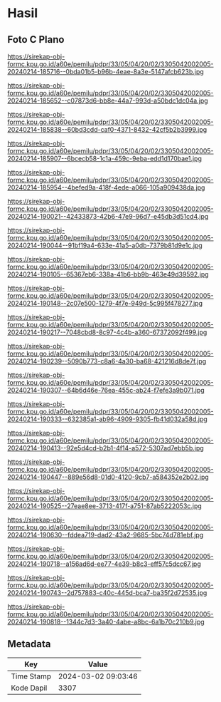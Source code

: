 # Hasil

## Foto C Plano

https://sirekap-obj-formc.kpu.go.id/a60e/pemilu/pdpr/33/05/04/20/02/3305042002005-20240214-185716--0bda01b5-b96b-4eae-8a3e-5147afcb623b.jpg

https://sirekap-obj-formc.kpu.go.id/a60e/pemilu/pdpr/33/05/04/20/02/3305042002005-20240214-185652--c07873d6-bb8e-44a7-993d-a50bdc1dc04a.jpg

https://sirekap-obj-formc.kpu.go.id/a60e/pemilu/pdpr/33/05/04/20/02/3305042002005-20240214-185838--60bd3cdd-caf0-4371-8432-42cf5b2b3999.jpg

https://sirekap-obj-formc.kpu.go.id/a60e/pemilu/pdpr/33/05/04/20/02/3305042002005-20240214-185907--6bcecb58-1c1a-459c-9eba-edd1d170bae1.jpg

https://sirekap-obj-formc.kpu.go.id/a60e/pemilu/pdpr/33/05/04/20/02/3305042002005-20240214-185954--4befed9a-418f-4ede-a066-105a909438da.jpg

https://sirekap-obj-formc.kpu.go.id/a60e/pemilu/pdpr/33/05/04/20/02/3305042002005-20240214-190021--42433873-42b6-47e9-96d7-e45db3d51cd4.jpg

https://sirekap-obj-formc.kpu.go.id/a60e/pemilu/pdpr/33/05/04/20/02/3305042002005-20240214-190044--91bf19a4-633e-41a5-a0db-7379b81d9e1c.jpg

https://sirekap-obj-formc.kpu.go.id/a60e/pemilu/pdpr/33/05/04/20/02/3305042002005-20240214-190105--65367eb6-338a-41b6-bb9b-463e49d39592.jpg

https://sirekap-obj-formc.kpu.go.id/a60e/pemilu/pdpr/33/05/04/20/02/3305042002005-20240214-190148--2c07e500-1279-4f7e-949d-5c995f478277.jpg

https://sirekap-obj-formc.kpu.go.id/a60e/pemilu/pdpr/33/05/04/20/02/3305042002005-20240214-190217--7048cbd8-8c97-4c4b-a360-67372092f499.jpg

https://sirekap-obj-formc.kpu.go.id/a60e/pemilu/pdpr/33/05/04/20/02/3305042002005-20240214-190239--5090b773-c8a6-4a30-ba68-421216d8de7f.jpg

https://sirekap-obj-formc.kpu.go.id/a60e/pemilu/pdpr/33/05/04/20/02/3305042002005-20240214-190307--64b6d46e-76ea-455c-ab24-f7efe3a9b071.jpg

https://sirekap-obj-formc.kpu.go.id/a60e/pemilu/pdpr/33/05/04/20/02/3305042002005-20240214-190333--632385a1-ab96-4909-9305-fb41d032a58d.jpg

https://sirekap-obj-formc.kpu.go.id/a60e/pemilu/pdpr/33/05/04/20/02/3305042002005-20240214-190413--92e5d4cd-b2b1-4f14-a572-5307ad7ebb5b.jpg

https://sirekap-obj-formc.kpu.go.id/a60e/pemilu/pdpr/33/05/04/20/02/3305042002005-20240214-190447--889e56d8-01d0-4120-9cb7-a584352e2b02.jpg

https://sirekap-obj-formc.kpu.go.id/a60e/pemilu/pdpr/33/05/04/20/02/3305042002005-20240214-190525--27eae8ee-3713-417f-a751-87ab5222053c.jpg

https://sirekap-obj-formc.kpu.go.id/a60e/pemilu/pdpr/33/05/04/20/02/3305042002005-20240214-190630--fddea719-dad2-43a2-9685-5bc74d781ebf.jpg

https://sirekap-obj-formc.kpu.go.id/a60e/pemilu/pdpr/33/05/04/20/02/3305042002005-20240214-190718--a156ad6d-ee77-4e39-b8c3-eff57c5dcc67.jpg

https://sirekap-obj-formc.kpu.go.id/a60e/pemilu/pdpr/33/05/04/20/02/3305042002005-20240214-190743--2d757883-c40c-445d-bca7-ba35f2d72535.jpg

https://sirekap-obj-formc.kpu.go.id/a60e/pemilu/pdpr/33/05/04/20/02/3305042002005-20240214-190818--1344c7d3-3a40-4abe-a8bc-6a1b70c210b9.jpg


## Metadata

| Key        | Value               |
| ---------- | ------------------- |
| Time Stamp | 2024-03-02 09:03:46 |
| Kode Dapil | 3307                |



